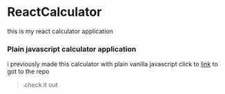 # ReactCalculator
 this is my react calculator application

 ### Plain javascript calculator application
 i previously made this calculator with plain vanilla javascript click to [link](https://github.com/jojothomas1515/calculator) to got to the repo
 >check it out
 